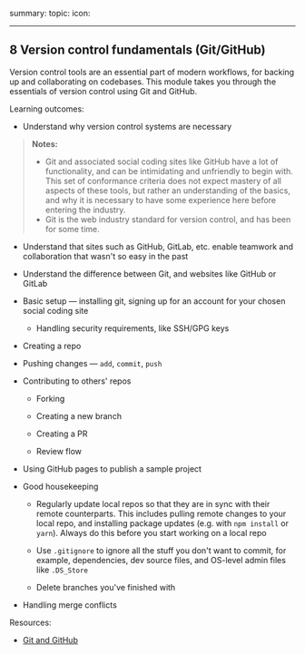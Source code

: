 summary:
topic:
icon:

---

## 8 Version control fundamentals (Git/GitHub)

Version control tools are an essential part of modern workflows, for backing up and collaborating on codebases. This module takes you through the essentials of version control using Git and GitHub.

Learning outcomes:

- Understand why version control systems are necessary

> **Notes:**
>
> - Git and associated social coding sites like GitHub have a lot of functionality, and can be intimidating and unfriendly to begin with. This set of conformance criteria does not expect mastery of all aspects of these tools, but rather an understanding of the basics, and why it is necessary to have some experience here before entering the industry.
> - Git is the web industry standard for version control, and has been for some time.

- Understand that sites such as GitHub, GitLab, etc. enable teamwork and collaboration that wasn't so easy in the past

- Understand the difference between Git, and websites like GitHub or GitLab

- Basic setup — installing git, signing up for an account for your chosen social coding site

  - Handling security requirements, like SSH/GPG keys

- Creating a repo

- Pushing changes — `add`, `commit`, `push`

- Contributing to others' repos

  - Forking

  - Creating a new branch

  - Creating a PR

  - Review flow

- Using GitHub pages to publish a sample project

- Good housekeeping

  - Regularly update local repos so that they are in sync with their remote counterparts. This includes pulling remote changes to your local repo, and installing package updates (e.g. with `npm install` or `yarn`). Always do this before you start working on a local repo

  - Use `.gitignore` to ignore all the stuff you don't want to commit, for example, dependencies, dev source files, and OS-level admin files like `.DS_Store`

  - Delete branches you've finished with

- Handling merge conflicts

Resources:

- [Git and GitHub](https://developer.mozilla.org/docs/Learn/Tools_and_testing/GitHub)

